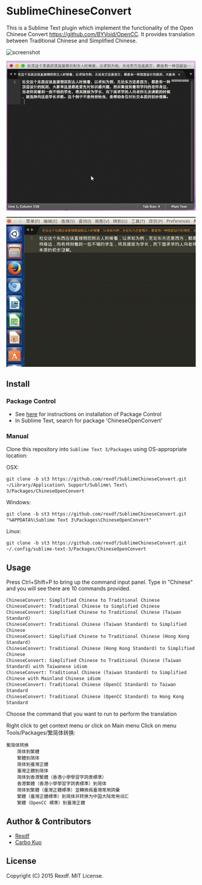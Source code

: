 # SublimeChineseConvert

This is a Sublime Text plugin which implement the functionality of the Open Chinese Convert <https://github.com/BYVoid/OpenCC>. It provides translation between Traditional Chinese and Simplified Chinese.

![screenshot](https://raw.githubusercontent.com/rexdf/SublimeChineseConvert/readme/screenshot/SublimeChineseConvert.gif)

![screenshot](https://raw.githubusercontent.com/rexdf/SublimeChineseConvert/readme/screenshot/SublimeChineseConvert_OSX.gif)

![screenshot](https://raw.githubusercontent.com/rexdf/SublimeChineseConvert/readme/screenshot/SublimeChineseConvert_Linux.gif)

Install
-------
### Package Control
- See [here](http://wbond.net/sublime_packages/package_control) for instructions on installation of Package Control
- In Sublime Text, search for package 'ChineseOpenConvert'

### Manual
Clone this repository into `Sublime Text 3/Packages` using OS-appropriate location:

OSX:

    git clone -b st3 https://github.com/rexdf/SublimeChineseConvert.git ~/Library/Application\ Support/Sublime\ Text\ 3/Packages/ChineseOpenConvert

Windows:

    git clone -b st3 https://github.com/rexdf/SublimeChineseConvert.git "%APPDATA%\Sublime Text 3\Packages\ChineseOpenConvert"

Linux:

    git clone -b st3 https://github.com/rexdf/SublimeChineseConvert.git ~/.config/sublime-text-3/Packages/ChineseOpenConvert

Usage
-------

Press Ctrl+Shift+P to bring up the command input panel. Type in "Chinese" and you will see there are 10 commands provided.

    ChineseConvert: Simplified Chinese to Traditional Chinese
    ChineseConvert: Traditional Chinese to Simplified Chinese
    ChineseConvert: Simplified Chinese to Traditional Chinese (Taiwan Standard)
    ChineseConvert: Traditional Chinese (Taiwan Standard) to Simplified Chinese
    ChineseConvert: Simplified Chinese to Traditional Chinese (Hong Kong Standard)
    ChineseConvert: Traditional Chinese (Hong Kong Standard) to Simplified Chinese
    ChineseConvert: Simplified Chinese to Traditional Chinese (Taiwan Standard) with Taiwanese idiom
    ChineseConvert: Traditional Chinese (Taiwan Standard) to Simplified Chinese with Mainland Chinese idiom
    ChineseConvert: Traditional Chinese (OpenCC Standard) to Taiwan Standard
    ChineseConvert: Traditional Chinese (OpenCC Standard) to Hong Kong Standard

Choose the command that you want to run to perform the translation

Right click to get context menu or click on Main menu Click on menu Tools/Packages/繁简体转换:

    繁简体转换
        简体到繁體
        繁體到简体
        简体到臺灣正體
        臺灣正體到简体
        简体到香港繁體（香港小學學習字詞表標準）
        香港繁體（香港小學學習字詞表標準）到简体
        简体到繁體（臺灣正體標準）並轉換爲臺灣常用詞彙
        繁體（臺灣正體標準）到简体并转换为中国大陆常用词汇
        繁體（OpenCC 標準）到臺灣正體

Author & Contributors
---------------------
- [Rexdf](https://github.com/rexdf/SublimeChineseConvert)
- [Carbo Kuo](https://github.com/BYVoid/OpenCC)

## License

Copyright (C) 2015 Rexdf. MIT License.